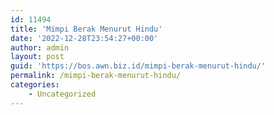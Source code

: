 ```yaml
---
id: 11494
title: 'Mimpi Berak Menurut Hindu'
date: '2022-12-28T23:54:27+00:00'
author: admin
layout: post
guid: 'https://bos.awn.biz.id/mimpi-berak-menurut-hindu/'
permalink: /mimpi-berak-menurut-hindu/
categories:
    - Uncategorized
---
```


